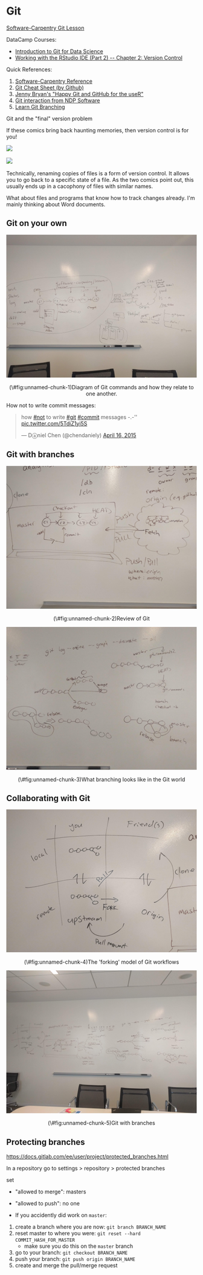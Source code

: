 # Git

[Software-Carpentry Git Lesson][3]

DataCamp Courses:

- [Introduction to Git for Data Science][1]
- [Working with the RStudio IDE (Part 2) -- Chapter 2: Version Control][2]

Quick References:

1. [Software-Carpentry Reference][5]
2. [Git Cheat Sheet (by Github)][4]
3. [Jenny Bryan's "Happy Git and GitHub for the useR"][6]
4. [Git interaction from NDP Software][7]
5. [Learn Git Branching][8]

Git and the "final" version problem

If these comics bring back haunting memories, then version control is for you!

![](http://www.phdcomics.com/comics/archive/phd101212s.gif)

![](http://www.phdcomics.com/comics/archive/phd052810s.gif)

Technically, renaming copies of files is a form of version control.
It allows you to go back to a specific state of a file.
As the two comics point out, this usually ends up in a cacophony of files with similar names.

What about files and programs that know how to track changes already.
I'm mainly thinking about Word documents.

## Git on your own

<div class="figure" style="text-align: center">
<img src="./figs/git_dspg2018-fellows-1.jpg" alt="Diagram of Git commands and how they relate to one another."  />
<p class="caption">(\#fig:unnamed-chunk-1)Diagram of Git commands and how they relate to one another.</p>
</div>

How not to write commit messages:

<blockquote class="twitter-tweet" data-lang="en"><p lang="en" dir="ltr">how <a href="https://twitter.com/hashtag/not?src=hash&amp;ref_src=twsrc%5Etfw">#not</a> to write <a href="https://twitter.com/hashtag/git?src=hash&amp;ref_src=twsrc%5Etfw">#git</a> <a href="https://twitter.com/hashtag/commit?src=hash&amp;ref_src=twsrc%5Etfw">#commit</a> messages  -.-&#39;&#39; <a href="http://t.co/5TdiZ1yi5S">pic.twitter.com/5TdiZ1yi5S</a></p>&mdash; Dⓐniel Chen (@chendaniely) <a href="https://twitter.com/chendaniely/status/588826374208618496?ref_src=twsrc%5Etfw">April 16, 2015</a></blockquote>
<script async src="https://platform.twitter.com/widgets.js" charset="utf-8"></script>

## Git with branches

<div class="figure" style="text-align: center">
<img src="./figs/git_dspg2018-fellows-self_review.jpg" alt="Review of Git"  />
<p class="caption">(\#fig:unnamed-chunk-2)Review of Git</p>
</div>

<div class="figure" style="text-align: center">
<img src="./figs/git_dspg2018-fellows-branching.jpg" alt="What branching looks like in the Git world"  />
<p class="caption">(\#fig:unnamed-chunk-3)What branching looks like in the Git world</p>
</div>

## Collaborating with Git

<div class="figure" style="text-align: center">
<img src="./figs/git_dspg2018-fellows-model_fork.jpg" alt="The 'forking' model of Git workflows"  />
<p class="caption">(\#fig:unnamed-chunk-4)The 'forking' model of Git workflows</p>
</div>

<div class="figure" style="text-align: center">
<img src="./figs/git_dspg2018-fellows-2.jpg" alt="Git with branches"  />
<p class="caption">(\#fig:unnamed-chunk-5)Git with branches</p>
</div>

## Protecting branches

https://docs.gitlab.com/ee/user/project/protected_branches.html

In a repository go to settings > repository > protected branches

set

- "allowed to merge": masters
- "allowed to push": no one


- If you accidently did work on `master`:

1. create a branch where you are now: `git branch BRANCH_NAME`
2. reset master to where you were: `git reset --hard COMMIT_HASH_FOR_MASTER`
    - make sure you do this on the `master` branch
3. go to your branch: `git checkout BRANCH_NAME`
4. push your branch: `git push origin BRANCH_NAME`
5. create and merge the pull/merge request

[1]: https://www.datacamp.com/courses/introduction-to-git-for-data-science
[2]: https://www.datacamp.com/courses/working-with-the-rstudio-ide-part-2
[3]: http://swcarpentry.github.io/git-novice/
[4]: https://services.github.com/on-demand/downloads/github-git-cheat-sheet.pdf
[5]: http://swcarpentry.github.io/git-novice/reference/
[6]: http://happygitwithr.com/
[7]: http://ndpsoftware.com/git-cheatsheet.html
[8]: https://learngitbranching.js.org/
